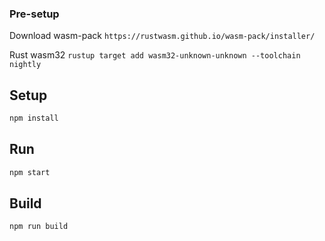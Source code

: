 

### Pre-setup
Download wasm-pack
`https://rustwasm.github.io/wasm-pack/installer/`

Rust wasm32
`rustup target add wasm32-unknown-unknown --toolchain nightly`


## Setup
```bash
npm install
```

## Run
```bash
npm start
```

## Build
```bash
npm run build
```